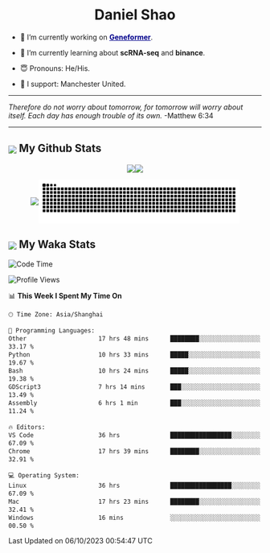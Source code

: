 

<h1 align="center">Daniel Shao</h1>

- 🐒 I’m currently working on <strong><a href="https://huggingface.co/ctheodoris/Geneformer" style="color: darkblue">Geneformer</a></strong>.

- 🥹 I’m currently learning about **scRNA-seq** and **binance**.

- 😇 Pronouns: He/His.

- 🦧 I support: Manchester United.

---

<i> Therefore do not worry about tomorrow, for tomorrow will worry about itself. Each day has enough trouble of its own. </i> -Matthew 6:34

---

<h2><img src="https://emojis.slackmojis.com/emojis/images/1579216111/7550/pikachu_wave.gif?1579216111" align="center" width="28" /> My Github Stats</h2>

<p align="center"><img align="center" src = "https://github-readme-stats.vercel.app/api?username=super-dainiu&show_icons=true&count_private=true&theme=tokyonight&hide=issues&line_height=30" width="400px"><img align="center" src = "https://github-readme-streak-stats.herokuapp.com/?user=super-dainiu&theme=tokyonight" width="400px"></p>

<p align="center"><img align="center" width="400px" src="https://github-readme-stats.vercel.app/api/top-langs/?username=super-dainiu&layout=compact&theme=tokyonight&hide=html,tex,jupyter%20notebook"><img align="center" width="400px" src="https://github.com/super-dainiu/super-dainiu/blob/output/github-contribution-grid-snake.svg"></p>

<h2><img src="https://emojis.slackmojis.com/emojis/images/1579216111/7550/pikachu_wave.gif?1579216111" align="center" width="28" /> My Waka Stats</h2>

<!--START_SECTION:waka-->
![Code Time](http://img.shields.io/badge/Code%20Time-635%20hrs%2043%20mins-blue)

![Profile Views](http://img.shields.io/badge/Profile%20Views-35-blue)

📊 **This Week I Spent My Time On** 

```text
🕑︎ Time Zone: Asia/Shanghai

💬 Programming Languages: 
Other                    17 hrs 48 mins      ████████░░░░░░░░░░░░░░░░░   33.17 % 
Python                   10 hrs 33 mins      █████░░░░░░░░░░░░░░░░░░░░   19.67 % 
Bash                     10 hrs 24 mins      █████░░░░░░░░░░░░░░░░░░░░   19.38 % 
GDScript3                7 hrs 14 mins       ███░░░░░░░░░░░░░░░░░░░░░░   13.49 % 
Assembly                 6 hrs 1 min         ███░░░░░░░░░░░░░░░░░░░░░░   11.24 % 

🔥 Editors: 
VS Code                  36 hrs              █████████████████░░░░░░░░   67.09 % 
Chrome                   17 hrs 39 mins      ████████░░░░░░░░░░░░░░░░░   32.91 % 

💻 Operating System: 
Linux                    36 hrs              █████████████████░░░░░░░░   67.09 % 
Mac                      17 hrs 23 mins      ████████░░░░░░░░░░░░░░░░░   32.41 % 
Windows                  16 mins             ░░░░░░░░░░░░░░░░░░░░░░░░░   00.50 % 
```


 Last Updated on 06/10/2023 00:54:47 UTC
<!--END_SECTION:waka-->

